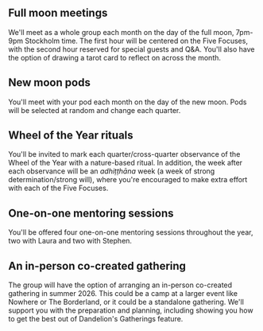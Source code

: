 Full moon meetings
------------------

We'll meet as a whole group each month on the day of the full moon, 7pm-9pm Stockholm time. The first hour will be centered on the Five Focuses, with the second hour reserved for special guests and Q&A. You'll also have the option of drawing a tarot card to reflect on across the month.

New moon pods
-------------

You'll meet with your pod each month on the day of the new moon. Pods will be selected at random and change each quarter.

Wheel of the Year rituals
-------------------------

You'll be invited to mark each quarter/cross-quarter observance of the Wheel of the Year with a nature-based ritual. In addition, the week after each observance will be an *adhiṭṭhāna* week (a week of strong determination/strong will), where you're encouraged to make extra effort with each of the Five Focuses.

One-on-one mentoring sessions
-----------------------------

You'll be offered four one-on-one mentoring sessions throughout the year, two with Laura and two with Stephen.

An in-person co-created gathering
---------------------------------

The group will have the option of arranging an in-person co-created gathering in summer 2026. This could be a camp at a larger event like Nowhere or The Borderland, or it could be a standalone gathering. We'll support you with the preparation and planning, including showing you how to get the best out of Dandelion's Gatherings feature.